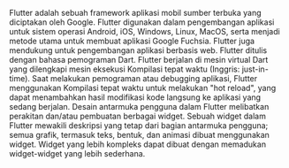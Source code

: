Flutter adalah sebuah framework aplikasi mobil sumber terbuka yang diciptakan oleh Google. Flutter digunakan dalam pengembangan aplikasi untuk sistem operasi Android, iOS, Windows, Linux, MacOS, serta menjadi metode utama untuk membuat aplikasi Google Fuchsia. Flutter juga mendukung untuk pengembangan aplikasi berbasis web. Flutter ditulis dengan bahasa pemograman Dart. Flutter berjalan di mesin virtual Dart yang dilengkapi mesin eksekusi Kompilasi tepat waktu (Inggris: just-in-time). Saat melakukan pemograman atau debugging aplikasi, Flutter menggunakan Kompilasi tepat waktu untuk melakukan "hot reload", yang dapat menambahkan hasil modifikasi kode langsung ke aplikasi yang sedang berjalan.
Desain antarmuka pengguna dalam Flutter melibatkan perakitan dan/atau pembuatan berbagai widget. Sebuah widget dalam Flutter mewakili deskripsi yang tetap dari bagian antarmuka pengguna; semua grafik, termasuk teks, bentuk, dan animasi dibuat menggunakan widget. Widget yang lebih kompleks dapat dibuat dengan memadukan widget-widget yang lebih sederhana.